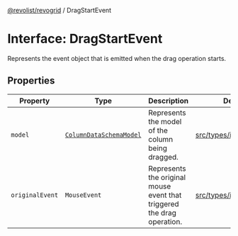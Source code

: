 [@revolist/revogrid](README.md) / DragStartEvent

# Interface: DragStartEvent

Represents the event object that is emitted when the drag operation starts.

## Properties

| Property | Type | Description | Defined in |
| ------ | ------ | ------ | ------ |
| `model` | [`ColumnDataSchemaModel`](TypeAlias.ColumnDataSchemaModel.md) | Represents the model of the column being dragged. | [src/types/interfaces.ts:659](https://github.com/revolist/revogrid/blob/832a695f4c49c94511535fe3aac75fac9a36ad76/src/types/interfaces.ts#L659) |
| `originalEvent` | `MouseEvent` | Represents the original mouse event that triggered the drag operation. | [src/types/interfaces.ts:654](https://github.com/revolist/revogrid/blob/832a695f4c49c94511535fe3aac75fac9a36ad76/src/types/interfaces.ts#L654) |
